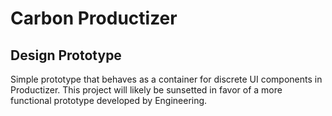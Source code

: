 # Carbon Productizer 
## Design Prototype

Simple prototype that behaves as a container for discrete UI components in Productizer. This project will likely be sunsetted in favor of a more functional prototype developed by Engineering.

